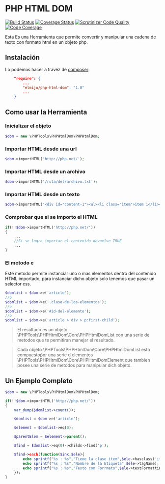 # PHP HTML DOM
[![Build Status](https://travis-ci.org/ElMijo/php-html-dom.svg?branch=master)](https://travis-ci.org/ElMijo/php-html-dom) [![Coverage Status](https://coveralls.io/repos/ElMijo/php-html-dom/badge.svg?branch=master)](https://coveralls.io/r/ElMijo/php-html-dom?branch=master) [![Scrutinizer Code Quality](https://scrutinizer-ci.com/g/ElMijo/php-html-dom/badges/quality-score.png?b=master)](https://scrutinizer-ci.com/g/ElMijo/php-html-dom/?branch=master) [![Code Coverage](https://scrutinizer-ci.com/g/ElMijo/php-html-dom/badges/coverage.png?b=master)](https://scrutinizer-ci.com/g/ElMijo/php-html-dom/?branch=master)

Esta Es una Herramienta que permite convertir y manipular una cadena de texto con formato html en un objeto php.

## Instalación

Lo podemos hacer a travéz de [composer](https://getcomposer.org/doc/00-intro.md):
```json
    "require": {
        ...
        "elmijo/php-html-dom": "1.0"
        ...
    }
```
## Como usar la Herramienta

### Inicializar el objeto
```php
$dom = new \PHPTools\PHPHtmlDom\PHPHtmlDom;
```
### Importar HTML desde una url
```php
$dom->importHTML('http://php.net/');
```
### Importar HTML desde un archivo
```php
$dom->importHTML('/ruta/del/archivo.txt');
```
### Importar HTML desde un texto
```php
$dom->importHTML('<div id="content-1"><ul><li class="item">item 1</li><li class="item">item 2</li></ul></div>');
```
### Comprobar que si se importo el HTML
```php
if(!!$dom->importHTML('http://php.net/'))
{
    ...
    //Si se logra importar el contenido devuelve TRUE
    ...
}
```
### El metodo e
Este metodo permite instanciar uno o mas elementos dentro del contenido HTML importado, para instanciar dicho objeto solo tenemos que pasar un selector css.
```php
$domlist = $dom->e('article');
//o
$domlist = $dom->e('.clase-de-los-elementos');
//o
$domlist = $dom->e('#id-del-elemento');
//o
$domlist = $dom->e('article > div > p:first-child');
```
> El resultado es un objeto \PHPTools\PHPHtmlDom\Core\PHPHtmlDomList con una serie de metodos que te permitiran manejar el resultado.

> Cada objeto \PHPTools\PHPHtmlDom\Core\PHPHtmlDomList esta compuestoṕor una serie d elementos \PHPTools\PHPHtmlDom\Core\PHPHtmlDomElement que tambien posee una serie de metodos para manipular dich objeto.

## Un Ejemplo Completo

```php
$dom = new \PHPTools\PHPHtmlDom\PHPHtmlDom;

if(!!$dom->importHTML('http://php.net/'))
{
    var_dump($domlist->count());

    $domlist = $dom->e('article');

    $element = $domlist->eq(0);

    $parentElem = $element->parent();

    $find = $domlist->eq(0)->childs->find('p');

    $find->each(function($inx,$ele){
        echo sprintf("%s : %s","Tiene la clase item",$ele->hasclass('item'));
        echo sprintf("%s : %s","Nombre de la Etiqueta",$ele->tagName);
        echo sprintf("%s : %s","Texto con Forrmato",$ele->textFormatting);
    });
}
```